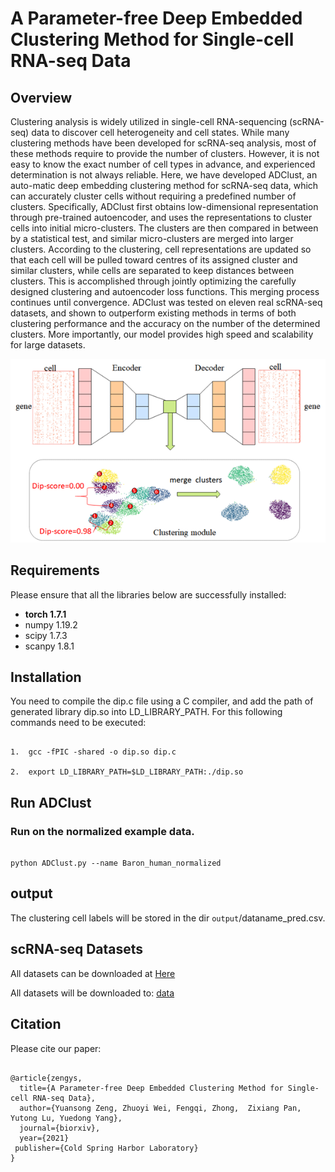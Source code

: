 

 A Parameter-free Deep Embedded Clustering Method for Single-cell RNA-seq Data
============

## Overview
Clustering analysis is widely utilized in single-cell RNA-sequencing (scRNA-seq) data to discover cell heterogeneity and cell states. While many clustering methods have been developed for scRNA-seq analysis, most of these methods require to provide the number of clusters. However, it is not easy to know the exact number of cell types in advance, and experienced determination is not always reliable. Here, we have developed ADClust, an auto-matic deep embedding clustering method for scRNA-seq data, which can accurately cluster cells without requiring a predefined number of clusters. Specifically, ADClust first obtains low-dimensional representation through pre-trained autoencoder, and uses the representations to cluster cells into initial micro-clusters. The clusters are then compared in between by a statistical test, and similar micro-clusters are merged into larger clusters. According to the clustering, cell representations are updated so that each cell will be pulled toward centres of its assigned cluster and similar clusters, while cells are separated to keep distances between clusters.  This is accomplished through jointly optimizing the carefully designed clustering and autoencoder loss functions. This merging process continues until convergence. ADClust was tested on eleven real scRNA-seq datasets, and shown to outperform existing methods in terms of both clustering performance and the accuracy on the number of the determined clusters. More importantly, our model provides high speed and scalability for large datasets.


![(Variational) gcn](Framework.png)



## Requirements
Please ensure that all the libraries below are successfully installed:
- **torch 1.7.1**
- numpy 1.19.2
- scipy 1.7.3
- scanpy 1.8.1



## Installation

You need to compile the dip.c file using a C compiler, and 
add the path of generated library dip.so  into LD_LIBRARY_PATH.
For this following commands need to be executed:

```

1.  gcc -fPIC -shared -o dip.so dip.c

2.  export LD_LIBRARY_PATH=$LD_LIBRARY_PATH:./dip.so

```



## Run ADClust 

### Run on the normalized example data.

```

python ADClust.py --name Baron_human_normalized

```


## output

The clustering cell labels will be stored in the dir `output`/dataname_pred.csv. 



## scRNA-seq Datasets

All datasets can be downloaded at [Here](https://www.synapse.org/#!Synapse:syn26524750/files/)

All datasets will be downloaded to: [data](https://github.com/biomed-AI/ADClust/tree/main/data) 



## Citation

Please cite our paper:

```

@article{zengys,
  title={A Parameter-free Deep Embedded Clustering Method for Single-cell RNA-seq Data},
  author={Yuansong Zeng, Zhuoyi Wei, Fengqi, Zhong,  Zixiang Pan, Yutong Lu, Yuedong Yang},
  journal={biorxiv},
  year={2021}
 publisher={Cold Spring Harbor Laboratory}
}

```
